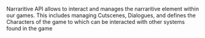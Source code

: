 Narraritive API allows to interact and manages the narraritive element within our games. This includes managing Cutscenes, Dialogues, and defines the Characters of the game to which can be interacted with other systems found in the game
